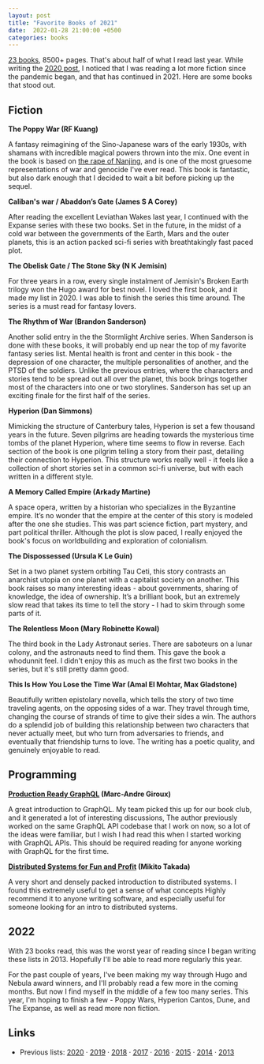 ```yaml
---
layout: post
title: "Favorite Books of 2021"
date:  2022-01-28 21:00:00 +0500
categories: books
---
```


[23 books](https://www.goodreads.com/user_challenges/27628650),
8500+ pages.
That's about half of what I read last year.
While writing the
[2020 post](/posts/books-2020/),
I noticed that I was reading a lot more fiction
since the pandemic began,
and that has continued in 2021.
Here are some books that stood out.

## Fiction

**The Poppy War (RF Kuang)**

A fantasy reimagining of
the Sino-Japanese wars of the early 1930s,
with shamans with incredible magical powers
thrown into the mix.
One event in the book is based on
[the rape of Nanjing](https://en.wikipedia.org/wiki/Nanjing_Massacre),
and is one of the most
gruesome representations of war and genocide
I've ever read.
This book is fantastic,
but also dark enough that
I decided to wait a bit
before picking up the sequel.

**Caliban's war / Abaddon’s Gate (James S A Corey)**

After reading the excellent Leviathan Wakes last year,
I continued with the Expanse series
with these two books.
Set in the future,
in the midst of a cold war
between the governments
of the Earth, Mars and the outer planets,
this is an action packed sci-fi series
with breathtakingly fast paced plot.

**The Obelisk Gate / The Stone Sky (N K Jemisin)**

For three years in a row,
every single instalment of
Jemisin's Broken Earth trilogy
won the Hugo award for best novel.
I loved the first book,
and it made my list in 2020.
I was able to finish the series this time around.
The series is a must read for fantasy lovers.

**The Rhythm of War (Brandon Sanderson)**

Another solid entry in the the Stormlight Archive series.
When Sanderson is done with these books,
it will probably end up near the top
of my favorite fantasy series list.
Mental health is front and center in this book -
the depression of one character,
the multiple personalities of another,
and the PTSD of the soldiers.
Unlike the previous entries,
where the characters and stories
tend to be spread out all over the planet,
this book brings together most of the characters
into one or two storylines.
Sanderson has set up an exciting finale
for the first half of the series.

**Hyperion (Dan Simmons)**

Mimicking the structure of Canterbury tales,
Hyperion is set a few thousand years in the future.
Seven pilgrims are heading towards
the mysterious time tombs of the planet Hyperion,
where time seems to flow in reverse.
Each section of the book is one pilgrim telling a story from their past,
detailing their connection to Hyperion.
This structure works really well -
it feels like a collection of short stories
set in a common sci-fi universe,
but with each written in a different style.

**A Memory Called Empire (Arkady Martine)**

A space opera,
written by a historian
who specializes in the Byzantine empire.
It’s no wonder that
the empire at the center of this story
is modeled after the one she studies.
This was part science fiction,
part mystery,
and part political thriller.
Although the plot is slow paced,
I really enjoyed the book's focus on worldbuilding
and exploration of colonialism.

**The Dispossessed (Ursula K Le Guin)**

Set in a two planet system orbiting Tau Ceti,
this story contrasts an anarchist utopia on one planet
with a capitalist society on another.
This book raises so many interesting ideas -
about governments,
sharing of knowledge,
the idea of ownership.
It’s a brilliant book,
but an extremely slow read
that takes its time to tell the story -
I had to skim through some parts of it.

**The Relentless Moon (Mary Robinette Kowal)**

The third book in the Lady Astronaut series.
There are saboteurs on a lunar colony,
and the astronauts need to find them.
This gave the book a whodunnit feel.
I didn't enjoy this as much as
the first two books in the series,
but it's still pretty damn good.

**This Is How You Lose the Time War (Amal El Mohtar, Max Gladstone)**

Beautifully written epistolary novella,
which tells the story of two time traveling agents,
on the opposing sides of a war.
They travel through time,
changing the course of strands of time
to give their sides a win.
The authors do a splendid job
of building this relationship between two characters
that never actually meet,
but who turn from adversaries to friends,
and eventually that friendship turns to love.
The writing has a poetic quality,
and genuinely enjoyable to read.

## Programming

**[Production Ready GraphQL](https://book.productionreadygraphql.com/) (Marc-Andre Giroux)**

A great introduction to GraphQL.
My team picked this up for our book club,
and it generated a lot of interesting discussions,
The author previously worked on the same GraphQL API codebase
that I work on now,
so a lot of the ideas were familiar,
but I wish I had read this
when I started working with GraphQL APIs.
This should be required reading for anyone
working with GraphQL for the first time.

**[Distributed Systems for Fun and Profit](http://book.mixu.net/distsys/) (Mikito Takada)**

A very short
and densely packed
introduction to distributed systems.
I found this extremely useful
to get a sense of what concepts
Highly recommend it to anyone writing software,
and especially useful for someone looking for
an intro to distributed systems.

## 2022

With 23 books read,
this was the worst year of reading
since I began writing these lists in 2013.
Hopefully I'll be able to read
more regularly this year.

For the past couple of years,
I've been making my way through
Hugo and Nebula award winners,
and I'll probably read a few more in the coming months.
But now I find myself in the middle of a few too many series.
This year, I'm hoping to finish a few -
Poppy Wars,
Hyperion Cantos,
Dune,
and The Expanse,
as well as read more non fiction.

## Links

- Previous lists:
  [2020](/posts/books-2020/) ·
  [2019](/posts/books-2019/) ·
  [2018](/posts/books-2018/) ·
  [2017](/posts/favorite-books-2017/) ·
  [2016](/posts/favorite-books-2016/) ·
  [2015](/posts/favorite-books-2015/) ·
  [2014](/posts/favorite-books-2014/) ·
  [2013](/posts/favorite-books-2013/)

